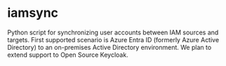 # iamsync
Python script for synchronizing user accounts between IAM sources and targets. First supported scenario is Azure Entra ID (formerly Azure Active Directory) to an on-premises Active Directory environment. We plan to extend support to Open Source Keycloak.
